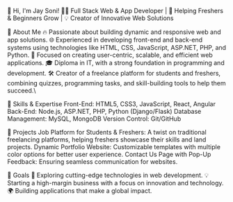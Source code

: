 👋 Hi, I'm Jay Soni!
👨‍💻 Full Stack Web & App Developer | 🌟 Helping Freshers & Beginners Grow | 💡 Creator of Innovative Web Solutions

🚀 About Me
🔥 Passionate about building dynamic and responsive web and app solutions.
🌐 Experienced in developing front-end and back-end systems using technologies like HTML, CSS, JavaScript, ASP.NET, PHP, and Python.
🎯 Focused on creating user-centric, scalable, and efficient web applications.
🎓 Diploma in IT, with a strong foundation in programming and development.
🛠 Creator of a freelance platform for students and freshers, combining quizzes, programming tasks, and skill-building tools to help them succeed.\

🌟 Skills & Expertise
Front-End: HTML5, CSS3, JavaScript, React, Angular
Back-End: Node.js, ASP.NET, PHP, Python (Django/Flask)
Database Management: MySQL, MongoDB
Version Control: Git/GitHub


💼 Projects
Job Platform for Students & Freshers: A twist on traditional freelancing platforms, helping freshers showcase their skills and land projects.
Dynamic Portfolio Website: Customizable templates with multiple color options for better user experience.
Contact Us Page with Pop-Up Feedback: Ensuring seamless communication for websites.


🌟 Goals
🌱 Exploring cutting-edge technologies in web development.
💡 Starting a high-margin business with a focus on innovation and technology.
🌍 Building applications that make a global impact.
